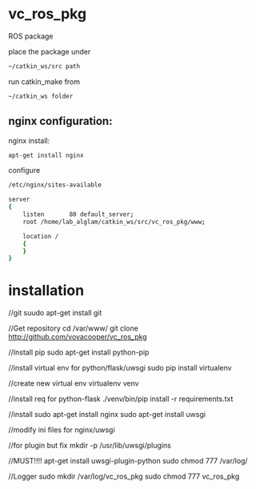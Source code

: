 vc_ros_pkg
==========

ROS package


place the package under 
```Bash
~/catkin_ws/src path
```
run catkin_make from 
```Bash
~/catkin_ws folder
```


nginx configuration:
-------------------
nginx install:
```Bash
apt-get install nginx
```
configure
```Bash
/etc/nginx/sites-available
```
```Bash
server
{
    listen       80 default_server;
    root /home/lab_alglam/catkin_ws/src/vc_ros_pkg/www;

    location /
    {
    }
}
```

installation
===========

//git
suudo apt-get install git

//Get repository
cd /var/www/
git clone http://github.com/vovacooper/vc_ros_pkg


//Install pip
sudo apt-get install python-pip

//install virtual env for python/flask/uwsgi
sudo pip install virtualenv

//create new virtual env
virtualenv venv

//install req for python-flask
./venv/bin/pip install -r requirements.txt

//install 
sudo apt-get install nginx
sudo apt-get install uwsgi

//modify ini files for nginx/uwsgi



//for plugin but fix
mkdir -p /usr/lib/uwsgi/plugins

//MUST!!!!
apt-get install uwsgi-plugin-python
sudo chmod 777 /var/log/

//Logger
sudo mkdir /var/log/vc_ros_pkg
sudo chmod 777 vc_ros_pkg

